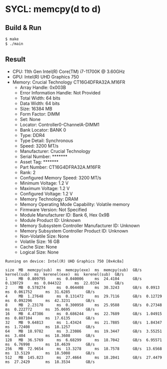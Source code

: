# SYCL: memcpy(d to d)

## Build & Run

```sh
$ make
$ ./main
```

## Result 

- CPU: 11th Gen Intel(R) Core(TM) i7-11700K @ 3.60GHz
- GPU: Intel(R) UHD Graphics 750
- Memory: Crucial Technology CT16G4DFRA32A.M16FR
  - Array Handle: 0x003B
  - Error Information Handle: Not Provided
  - Total Width: 64 bits
  - Data Width: 64 bits
  - Size: 16384 MB
  - Form Factor: DIMM
  - Set: None
  - Locator: Controller0-ChannelA-DIMM1
  - Bank Locator: BANK 0
  - Type: DDR4
  - Type Detail: Synchronous
  - Speed: 3200 MT/s
  - Manufacturer: Crucial Technology
  - Serial Number: *******
  - Asset Tag: *******
  - Part Number: CT16G4DFRA32A.M16FR
  - Rank: 2
  - Configured Memory Speed: 3200 MT/s
  - Minimum Voltage: 1.2 V
  - Maximum Voltage: 1.2 V
  - Configured Voltage: 1.2 V
  - Memory Technology: DRAM
  - Memory Operating Mode Capability: Volatile memory
  - Firmware Version: Not Specified
  - Module Manufacturer ID: Bank 6, Hex 0x9B
  - Module Product ID: Unknown
  - Memory Subsystem Controller Manufacturer ID: Unknown
  - Memory Subsystem Controller Product ID: Unknown
  - Non-Volatile Size: None
  - Volatile Size: 16 GB
  - Cache Size: None
  - Logical Size: None

```tsv
Running on device: Intel(R) UHD Graphics 750 [0x4c8a]

size  MB  memcpy(sub)  ms  memcpy(exe)  ms  memcpy(sub)  GB/s  kernel(sub)  ms  kerenel(exe)  ms  kerenel(sub)  GB/s
1     MB  0.809795     ms  0.040006     ms  24.4104      GB/s  0.130729     ms  0.044322      ms  22.0334       GB/s
2     MB  0.578274     ms  0.064408     ms  30.3243      GB/s  0.0913       ms  0.061752      ms  31.6285       GB/s
4     MB  1.27648      ms  0.131472     ms  29.7116      GB/s  0.12729      ms  0.092296      ms  42.3231       GB/s
8     MB  2.23178      ms  0.300958     ms  25.9588      GB/s  0.27348      ms  0.222772      ms  35.0695       GB/s
16    MB  4.47386      ms  0.686244     ms  22.7689      GB/s  1.04915      ms  0.887104      ms  17.6135       GB/s
32    MB  9.64813      ms  1.43424      ms  21.7885      GB/s  1.84347      ms  1.72408       ms  18.1257       GB/s
64    MB  18.9782      ms  3.23086      ms  19.3447      GB/s  3.55251      ms  3.404         ms  18.3608       GB/s
128   MB  36.5769      ms  6.68299      ms  18.7042      GB/s  6.95571      ms  6.76998       ms  18.4639       GB/s
256   MB  72.9654      ms  13.3278      ms  18.7578      GB/s  13.6568      ms  13.5129       ms  18.5008       GB/s
512   MB  145.823      ms  27.4664      ms  18.2041      GB/s  27.4479      ms  27.2429       ms  18.3534       GB/s
```

